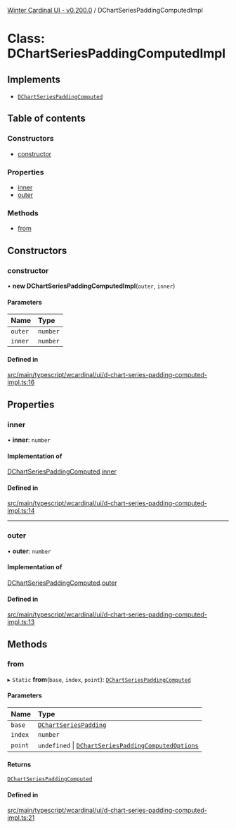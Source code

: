 [Winter Cardinal UI - v0.200.0](../index.md) / DChartSeriesPaddingComputedImpl

# Class: DChartSeriesPaddingComputedImpl

## Implements

- [`DChartSeriesPaddingComputed`](../interfaces/DChartSeriesPaddingComputed.md)

## Table of contents

### Constructors

- [constructor](DChartSeriesPaddingComputedImpl.md#constructor)

### Properties

- [inner](DChartSeriesPaddingComputedImpl.md#inner)
- [outer](DChartSeriesPaddingComputedImpl.md#outer)

### Methods

- [from](DChartSeriesPaddingComputedImpl.md#from)

## Constructors

### constructor

• **new DChartSeriesPaddingComputedImpl**(`outer`, `inner`)

#### Parameters

| Name | Type |
| :------ | :------ |
| `outer` | `number` |
| `inner` | `number` |

#### Defined in

[src/main/typescript/wcardinal/ui/d-chart-series-padding-computed-impl.ts:16](https://github.com/winter-cardinal/winter-cardinal-ui/blob/v0.200.0/src/main/typescript/wcardinal/ui/d-chart-series-padding-computed-impl.ts#L16)

## Properties

### inner

• **inner**: `number`

#### Implementation of

[DChartSeriesPaddingComputed](../interfaces/DChartSeriesPaddingComputed.md).[inner](../interfaces/DChartSeriesPaddingComputed.md#inner)

#### Defined in

[src/main/typescript/wcardinal/ui/d-chart-series-padding-computed-impl.ts:14](https://github.com/winter-cardinal/winter-cardinal-ui/blob/v0.200.0/src/main/typescript/wcardinal/ui/d-chart-series-padding-computed-impl.ts#L14)

___

### outer

• **outer**: `number`

#### Implementation of

[DChartSeriesPaddingComputed](../interfaces/DChartSeriesPaddingComputed.md).[outer](../interfaces/DChartSeriesPaddingComputed.md#outer)

#### Defined in

[src/main/typescript/wcardinal/ui/d-chart-series-padding-computed-impl.ts:13](https://github.com/winter-cardinal/winter-cardinal-ui/blob/v0.200.0/src/main/typescript/wcardinal/ui/d-chart-series-padding-computed-impl.ts#L13)

## Methods

### from

▸ `Static` **from**(`base`, `index`, `point`): [`DChartSeriesPaddingComputed`](../interfaces/DChartSeriesPaddingComputed.md)

#### Parameters

| Name | Type |
| :------ | :------ |
| `base` | [`DChartSeriesPadding`](../interfaces/DChartSeriesPadding.md) |
| `index` | `number` |
| `point` | `undefined` \| [`DChartSeriesPaddingComputedOptions`](../interfaces/DChartSeriesPaddingComputedOptions.md) |

#### Returns

[`DChartSeriesPaddingComputed`](../interfaces/DChartSeriesPaddingComputed.md)

#### Defined in

[src/main/typescript/wcardinal/ui/d-chart-series-padding-computed-impl.ts:21](https://github.com/winter-cardinal/winter-cardinal-ui/blob/v0.200.0/src/main/typescript/wcardinal/ui/d-chart-series-padding-computed-impl.ts#L21)
